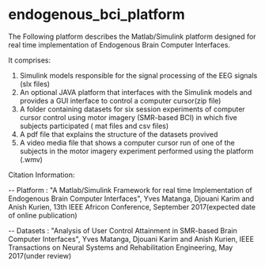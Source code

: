 # endogenous_bci_platform
The Following platform describes the Matlab/Simulink platform designed for real time implementation of 
Endogenous Brain Computer Interfaces.

It comprises:

1. Simulink models responsible for the signal processing of the EEG signals (slx files)
2. An optional JAVA platform that interfaces with the Simulink models and provides a GUI interface to control a computer cursor(zip file)
3. A folder containing datasets for six session experiments of computer cursor control using motor imagery (SMR-based BCI) in which five  subjects participated ( mat files and csv files)
4. A pdf file that explains the structure of the datasets provived
5. A video media file that shows a computer cursor run of one of the subjects in the motor imagery experiment performed using the platform  (.wmv)

Citation Information:

-- Platform : "A Matlab/Simulink Framework for real time Implementation of Endogenous Brain Computer Interfaces", Yves Matanga, Djouani Karim and Anish Kurien, 13th IEEE Africon Conference, September 2017(expected date of online publication)

-- Datasets : "Analysis of User Control Attainment in SMR-based Brain Computer Interfaces", Yves Matanga, Djouani Karim and Anish Kurien,
IEEE Transactions on Neural Systems and Rehabilitation Engineering, May 2017(under review)

